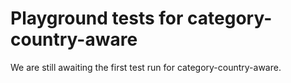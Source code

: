 # Playground tests for category-country-aware
We are still awaiting the first test run for category-country-aware.

